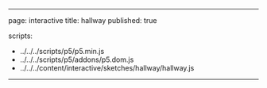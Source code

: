 
---
page: interactive
title: hallway
published: true

scripts:
  - ../../../scripts/p5/p5.min.js
  - ../../../scripts/p5/addons/p5.dom.js
  - ../../../content/interactive/sketches/hallway/hallway.js
---

<div id="sketch" class="pl-5">
  <div id="hallway-holder">
  </div>
</div>
